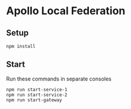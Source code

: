 # Apollo Local Federation

## Setup

```shell
npm install
```

## Start

Run these commands in separate consoles

```shell
npm run start-service-1
npm run start-service-2
npm run start-gateway
```
